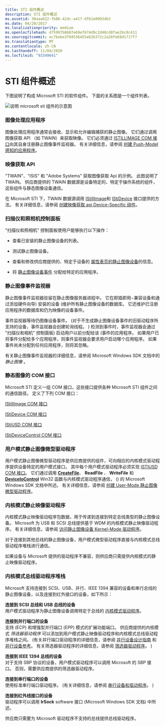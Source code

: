 ```yaml
---
title: STI 组件概述
description: STI 组件概述
ms.assetid: 30aaa622-fb86-42dc-a417-df61e0093db3
ms.date: 04/20/2017
ms.localizationpriority: medium
ms.openlocfilehash: d7599fb8607e69ef674d9c2d40cd8fae2bc0c411
ms.sourcegitcommit: ec7bebe3f94536455e62b372c2a28fe69d1717f7
ms.translationtype: MT
ms.contentlocale: zh-CN
ms.lasthandoff: 11/04/2020
ms.locfileid: "93349641"
---
```

# <a name="overview-of-sti-components"></a>STI 组件概述





下图说明了构成 Microsoft STI 的软件组件。 下面的关系图是一个组件列表。

![说明 microsoft sti 组件的示意图](images/sticomp.png)

### <a name="imaging-application"></a><a href="" id="ddk-imaging-application-si"></a>图像处理应用程序

图像处理应用程序通常会接收、显示和允许编辑捕获的静止图像。 它们通过调用图像获取 API （如 TWAIN）来获取映像。 它们必须通过 [ISTILLIMAGE COM 接口](istillimage-com-interface.md)向其自身注册静止图像事件监视器。 有关详细信息，请参阅 [创建 Push-Model 感知的应用程序](creating-push-model-aware-applications.md)。

### <a name="image-acquisition-api"></a><a href="" id="ddk-image-acquisition-api-si"></a>映像获取 API

"TWAIN"、"ISIS" 和 "Adobe Systems" 获取图像获取 Api 的示例。 此图说明了 TWAIN。 供应商提供的 TWAIN 数据源是设备特定的、特定于操作系统的组件，这些组件与静态图像设备通信。

在 Microsoft STI 下，TWAIN 数据源调用 [IStillImage](istillimage-com-interface.md)和 [IStiDevice](istidevice-com-interface.md) 接口提供的方法。 有关详细信息，请参阅 [创建映像获取 api Device-Specific 组件](creating-device-specific-components-for-image-acquisition-apis.md)。

### <a name="scanners-and-cameras-control-panel"></a><a href="" id="ddk-scanners-and-cameras-control-panel-si"></a>扫描仪和照相机控制面板

"扫描仪和照相机" 控制面板使用户能够执行以下操作：

-   查看已安装的静止图像设备的列表。

-   测试静止图像设备。

-   查看和修改供应商提供的、特定于设备的 [属性表页的静止图像设备](property-sheet-pages-for-still-image-devices.md)的信息。

-   将 [静止图像设备事件](still-image-device-events.md) 分配给特定的应用程序。

### <a name="still-image-event-monitor"></a><a href="" id="ddk-still-image-event-monitor-si"></a>静止图像事件监视器

静止图像事件监视器驻留在静止图像服务器进程中。 它在即插即用−兼容设备和通过添加硬件向导) 安装的设备 (维护所有静止图像设备的数据库。 它还维护已注册应用程序的数据库和仍为映像的设备事件。

事件监视器等待仍图像设备事件。  (对于不生成静止图像设备事件的旧驱动程序所支持的设备，事件监视器会创建轮询线程。 ) 检测到事件时，事件监视器会通过 "扫描仪和相机" 控制面板) 启动用户以前分配给该 (事件的应用程序。 如果用户已将事件分配给多个应用程序，则事件监视器会要求用户启动哪个应用程序。 如果事件尚未分配到任何应用程序，则将其忽略。

有关静止图像事件监视器的详细信息，请参阅 Microsoft Windows SDK 文档中的 *静止图像* 。

### <a name="com-interfaces-for-still-image"></a><a href="" id="ddk-com-interfaces-for-still-image-si"></a>静态图像的 COM 接口

Microsoft STI 定义一组 COM 接口，这些接口提供各种 Microsoft STI 组件之间的通信路径。 定义了下列 COM 接口：

[IStillImage COM 接口](istillimage-com-interface.md)

[IStiDevice COM 接口](istidevice-com-interface.md)

[IStiUSD COM 接口](istiusd-com-interface.md)

[IStiDeviceControl COM 接口](istidevicecontrol-com-interface.md)

### <a name="user-mode-still-image-minidrivers"></a><a href="" id="ddk-user-mode-still-image-minidrivers-si"></a>用户模式静止图像微型驱动程序

用户模式静止图像微型驱动程序是供应商提供的组件，可向相应的内核模式驱动程序提供设备特定的用户模式接口。 其中每个用户模式驱动程序必须实现 [ISTIUSD COM 接口](istiusd-com-interface.md)。 它们通过调用 [**CreateFile**](/windows/win32/api/fileapi/nf-fileapi-createfilea)、 **ReadFile** 、 **WriteFile** 和 [**DeviceIoControl**](/windows/win32/api/ioapiset/nf-ioapiset-deviceiocontrol) Win32 函数与内核模式驱动程序通信， () 的 Microsoft Windows SDK 文档中所述。 有关详细信息，请参阅 [创建 User-Mode 静止图像微型驱动程序](creating-a-user-mode-still-image-minidriver.md)。

### <a name="kernel-mode-still-image-drivers"></a><a href="" id="ddk-kernel-mode-still-image-drivers-si"></a>内核模式静止映像驱动程序

内核模式静止映像驱动程序包数据，用于传递到连接到特定总线类型的静止图像设备。 Microsoft 为 USB 和 SCSI 总线提供基于 WDM 的内核模式静止映像驱动程序。 有关详细信息，请参阅 [访问静止图像设备 Kernel-Mode 驱动程序](accessing-kernel-mode-drivers-for-still-image-devices.md)。

对于连接到其他总线的静止图像设备，用户模式微型驱动程序直接与内核模式总线驱动程序堆栈进行通信。

如果设备与 Microsoft 提供的驱动程序不兼容，则供应商只需提供内核模式的静止映像驱动程序。

### <a name="kernel-mode-bus-driver-stacks"></a><a href="" id="ddk-kernel-mode-bus-driver-stacks-si"></a>内核模式总线驱动程序堆栈

Microsoft 支持连接到 SCSI、USB、并行、IEEE 1394 兼容的设备和串行总线的静止图像设备，以及连接到红外接口的设备，如下所示：

<a href="" id="devices-connected-to-scsi-and-usb-buses"></a>**连接到 SCSI 总线和 USB 总线的设备**  
用户模式驱动程序为静止图像设备调用特定于总线的 [内核模式驱动程序](accessing-kernel-mode-drivers-for-still-image-devices.md)。

<a href="" id="devices-connected-to-a-parallel-port"></a>**连接到并行端口的设备**  
支持 (ECP) 和增强型并行端口 (EPP) 模式的扩展功能端口。 供应商提供的内核模式 *筛选器驱动程序* 可以添加到用户模式静止映像驱动程序和内核模式总线驱动程序堆栈之间。  (有关并行端口驱动程序的详细信息，请参阅 [并行设备设计指南](/previous-versions/ff544263(v=vs.85)) 和 [并行设备参考](/windows-hardware/drivers/ddi/index)。 有关筛选器驱动程序的详细信息，请参阅 [筛选器驱动程序](../kernel/filter-drivers.md)。 ) 

<a href="" id="devices-connected-to-an-ieee-1394-bus"></a>**连接到 IEEE 1394 总线的设备**  
对于支持 SBP 协议的设备，用户模式驱动程序可以调用 Microsoft 的 SBP 接口。 否则，需要供应商提供的筛选器驱动程序。

<a href="" id="devices-connected-to-a-serial-port"></a>**连接到串行端口的设备**  
使用标准串行端口驱动程序。  (有关详细信息，请参阅 [串行设备和驱动程序](../serports/using-serial-sys-and-serenum-sys.md)。 ) 

<a href="" id="devices-connected-to-an-infrared-interface"></a>**连接到红外线接口的设备**  
驱动程序可以调用 **IrSock** software 接口 (Microsoft Windows SDK 文档) 中所述。

供应商只需要为 Microsoft 驱动程序不支持的总线提供总线驱动程序。

